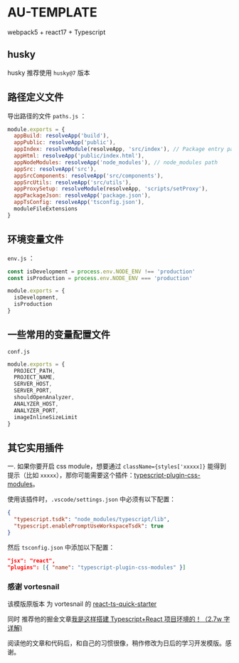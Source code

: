 # AU-TEMPLATE

webpack5 + react17 + Typescript

## husky

husky 推荐使用 `husky@7` 版本

## 路径定义文件

导出路径的文件 `paths.js` ：

```js
module.exports = {
  appBuild: resolveApp('build'),
  appPublic: resolveApp('public'),
  appIndex: resolveModule(resolveApp, 'src/index'), // Package entry path
  appHtml: resolveApp('public/index.html'),
  appNodeModules: resolveApp('node_modules'), // node_modules path
  appSrc: resolveApp('src'),
  appSrcComponents: resolveApp('src/components'),
  appSrcUtils: resolveApp('src/utils'),
  appProxySetup: resolveModule(resolveApp, 'scripts/setProxy'),
  appPackageJson: resolveApp('package.json'),
  appTsConfig: resolveApp('tsconfig.json'),
  moduleFileExtensions
}
```

## 环境变量文件

`env.js` ：

```js
const isDevelopment = process.env.NODE_ENV !== 'production'
const isProduction = process.env.NODE_ENV === 'production'

module.exports = {
  isDevelopment,
  isProduction
}
```

## 一些常用的变量配置文件

`conf.js`

```js
module.exports = {
  PROJECT_PATH,
  PROJECT_NAME,
  SERVER_HOST,
  SERVER_PORT,
  shouldOpenAnalyzer,
  ANALYZER_HOST,
  ANALYZER_PORT,
  imageInlineSizeLimit
}
```

## 其它实用插件

一. 如果你要开启 css module，想要通过 `className={styles['xxxxx]}` 能得到提示（比如 `xxxxx`），那你可能需要这个插件：[typescript-plugin-css-modules](https://github.com/mrmckeb/typescript-plugin-css-modules)。

使用该插件时，`.vscode/settings.json` 中必须有以下配置：

```json
{
  "typescript.tsdk": "node_modules/typescript/lib",
  "typescript.enablePromptUseWorkspaceTsdk": true
}
```

然后 `tsconfig.json` 中添加以下配置：

```json
"jsx": "react",
"plugins": [{ "name": "typescript-plugin-css-modules" }]
```

### 感谢 vortesnail

该模版原版本 为 vortesnail 的 [react-ts-quick-starter](https://github.com/vortesnail/react-ts-quick-starter)

同时 推荐他的掘金文章[我是这样搭建 Typescript+React 项目环境的！（2.7w 字详解)](https://github.com/vortesnail/blog/issues/14)

阅读他的文章和代码后，和自己的习惯很像，稍作修改为日后的学习开发模版。感谢。
